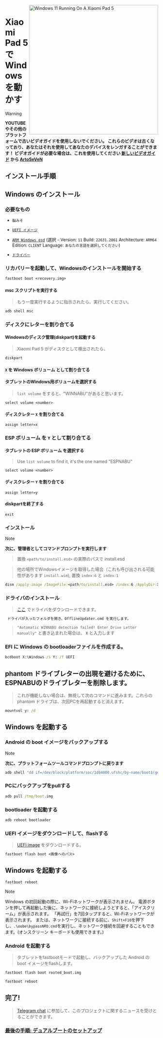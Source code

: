 <img align="right" src="https://raw.githubusercontent.com/erdilS/Port-Windows-11-Xiaomi-Pad-5/main/nabu.png" width="425" alt="Windows 11 Running On A Xiaomi Pad 5">


# Xiaomi Pad 5 で Windows を動かす
> [!WARNING]
> **YOUTUBEやその他のプラットフォームで古いビデオガイドを使用しないでください。 これらのビデオは古くなっており、あなたはそれを使用してあなたのデバイスをレンガすることができます！ ビデオガイドが必要な場合は、これを使用してください [新しいビデオガイド](https://www.youtube.com/watch?v=rGPbdFq7gKs) から [ArtoSeVeN](https://www.youtube.com/channel/UCYjwfxlYlJ7Nnzv01oszQvA)**

## インストール手順

## Windows のインストール

### 必要なもの
- ```脳みそ```
  
- [```UEFI イメージ```](https://github.com/erdilS/Port-Windows-11-Xiaomi-Pad-5/releases/download/UEFI/uefi-v3.img)

- [```ARM Windows esd```](https://worproject.com/esd) (選択 - Version:  ```11``` Build:  ```22631.2861``` Architecture:  ```ARM64``` Edition:  ```CLIENT``` Language:  ```あなたの言語を選択してください```)
  
- [```ドライバー```](https://github.com/map220v/MiPad5-Drivers/releases/latest)

### リカバリーを起動して、Windowsのインストールを開始する


```cmd
fastboot boot <recovery.img>
```

#### msc スクリプトを実行する

> もう一度実行するように指示されたら、実行してください。

```cmd
adb shell msc
```
### ディスクにレターを割り合てる
  

#### Windowsのディスク管理(diskpart)を起動する

> Xiaomi Pad 5 がディスクとして検出されたら、

```cmd
diskpart
```


#### `X` を Windows ボリューム として割り合てる

#### タブレットのWindows用ボリュームを選択する
> `list volume` をすると、"WINNABU"があると思います。

```diskpart
select volume <number>
```

#### ディスクレター `X` を割り合てる
```diskpart
assign letter=x
```

### ESP ボリューム を `Y` として割り合てる

#### タブレットの ESP ボリューム を選択する
> Use `list volume` to find it, it's the one named "ESPNABU"

```diskpart
select volume <number>
```

#### ディスクレター `Y` を割り合てる

```diskpart
assign letter=y
```

#### diskpartを終了する
```diskpart
exit
```

  
  

### インストール
> [!NOTE]
> **次に、管理者としてコマンドプロンプトを実行します**

> 置換 `<path/to/install.esd>` の実際のパスで install.esd

> 他の場所でWindowsイメージを取得した場合（これも呼び出される可能性があります `install.wim`), 置換 `index:6` と `index:1`
```cmd
dism /apply-image /ImageFile:<path/to/install.esd> /index:6 /ApplyDir:X:\
```

### ドライバのインストール

> [ここ](https://github.com/map220v/MiPad5-Drivers/releases/latest) でドライバをダウンロードできます。

```cmd
 ドライバが入ったフォルダを開き、OfflineUpdater.cmd を実行します。
```

> `"Automatic WINNABU detection failed! Enter Drive Letter manually"` と書き込まれた場合は、 **`X`** と入力します

### EFI に Windows の bootloaderファイルを作成する。

```cmd
bcdboot X:\Windows /s Y: /f UEFI
```

## phantom ドライブレターの出現を避けるために、ESPNABUのドライブレターを削除します。
> これが機能しない場合は、無視して次のコマンドに進みます。これらのphantom ドライブは、次回PCを再起動すると消えます。
> 
```cmd
mountvol y: /d
```


## Windows を起動する

### Android の boot イメージをバックアップする
> [!NOTE]
> **次に、プラットフォームツールコマンドプロンプトに戻ります**

```cmd
adb shell "dd if=/dev/block/platform/soc/1d84000.ufshc/by-name/boot$(getprop ro.boot.slot_suffix) of=/tmp/rooted_boot.img" && adb pull /tmp/rooted_boot.img
```

### PCにバックアップをpullする

```cmd
adb pull /tmp/boot.img
```



### bootloader を起動する

```cmd
adb reboot bootloader
```

### UEFI イメージをダウンロードして、flashする
> [UEFI image](https://github.com/erdilS/Port-Windows-11-Xiaomi-Pad-5/releases/download/UEFI/uefi-v3.img) をダウンロードする。

```cmd
fastboot flash boot <画像へのパス>
```
## Windows を起動する
```cmd
fastboot reboot
```

> [!NOTE]
> Windows の初回起動の際に、Wi-Fiネットワークが表示されません。
> 電源ボタンを押して再起動した後に、ネットワークに接続しようとすると、「アイスクリーム」が表示されます。
>「再試行」を7回タップすると、Wi-Fiネットワークが表示されます。
> または、ネットワークに接続する前に、`Shift+F10`を押下し、`.\oobe\bypassNRO.cmd`を実行し、ネットワーク接続を回避することもできます。(オンスクリーン キーボードも使用できます。)

### Android を起動する
> タブレットをfastbootモードで起動し、バックアップした Android の boot イメージをflashします。

```cmd
fastboot flash boot rooted_boot.img
```

```cmd
fastboot reboot
```

## 完了!
> [Telegram chat](https://t.me/nabuwoa) に参加して、このプロジェクトに関するニュースを受けとることができます。

### [最後の手順: デュアルブートのセットアップ](dualboot-ja.md)
